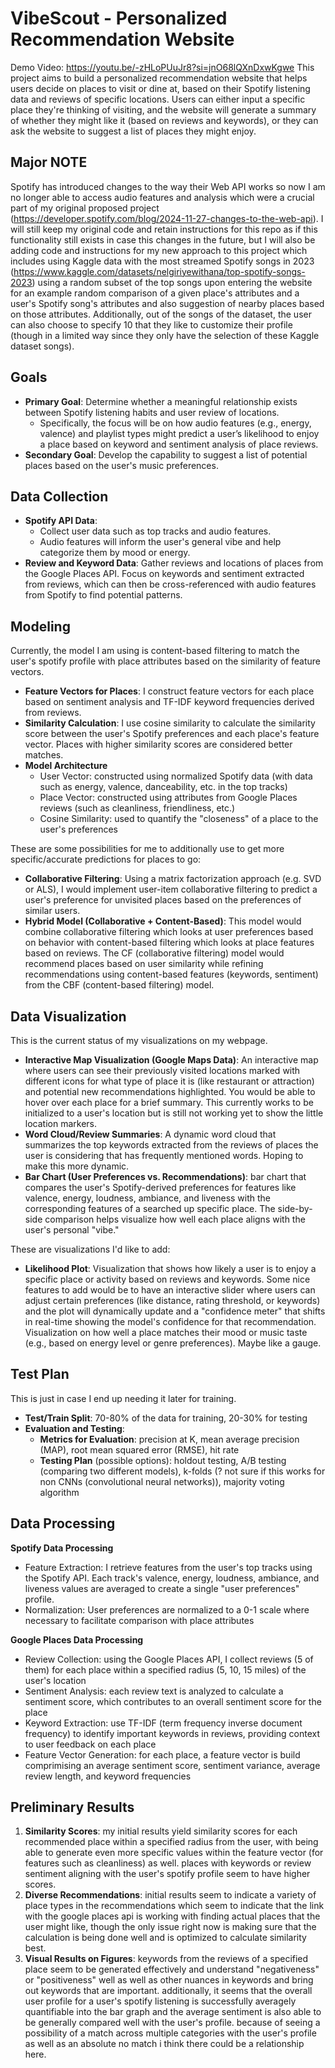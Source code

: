 # VibeScout - Personalized Recommendation Website
Demo Video: https://youtu.be/-zHLoPUuJr8?si=jnO68lQXnDxwKgwe
This project aims to build a personalized recommendation website that helps users decide on places to visit or dine at, based on their Spotify listening data and reviews of specific locations. Users can either input a specific place they're thinking of visiting, and the website will generate a summary of whether they might like it (based on reviews and keywords), or they can ask the website to suggest a list of places they might enjoy.

## Major NOTE
Spotify has introduced changes to the way their Web API works so now I am no longer able to access audio features and analysis which were a crucial part of my original proposed project (https://developer.spotify.com/blog/2024-11-27-changes-to-the-web-api). I will still keep my original code and retain instructions for this repo as if this functionality still exists in case this changes in the future, but I will also be adding code and instructions for my new approach to this project which includes using Kaggle data with the most streamed Spotify songs in 2023 (https://www.kaggle.com/datasets/nelgiriyewithana/top-spotify-songs-2023) using a random subset of the top songs upon entering the website for an example random comparison of a given place's attributes and a user's Spotify song's attributes and also suggestion of nearby places based on those attributes. Additionally, out of the songs of the dataset, the user can also choose to specify 10 that they like to customize their profile (though in a limited way since they only have the selection of these Kaggle dataset songs).

## Goals
- **Primary Goal**: Determine whether a meaningful relationship exists between Spotify listening habits and user review of locations.
  - Specifically, the focus will be on how audio features (e.g., energy, valence) and playlist types might predict a user’s likelihood to enjoy a place based on keyword and sentiment analysis of place reviews.
- **Secondary Goal**: Develop the capability to suggest a list of potential places based on the user's music preferences.

## Data Collection
- **Spotify API Data**:
  - Collect user data such as top tracks and audio features.
  - Audio features will inform the user's general vibe and help categorize them by mood or energy.
- **Review and Keyword Data**: Gather reviews and locations of places from the Google Places API. Focus on keywords and sentiment extracted from reviews, which can then be cross-referenced with audio features from Spotify to find potential patterns.


## Modeling
Currently, the model I am using is content-based filtering to match the user's spotify profile with place attributes based on the similarity of feature vectors.
- **Feature Vectors for Places**: I construct feature vectors for each place based on sentiment analysis and TF-IDF keyword frequencies derived from reviews.
- **Similarity Calculation**: I use cosine similarity to calculate the similarity score between the user's Spotify preferences and each place's feature vector. Places with higher similarity scores are considered better matches.
- **Model Architecture**
  - User Vector: constructed using normalized Spotify data (with data such as energy, valence, danceability, etc. in the top tracks)
  - Place Vector: constructed using attributes from Google Places reviews (such as cleanliness, friendliness, etc.)
  - Cosine Similarity: used to quantify the "closeness" of a place to the user's preferences

These are some possibilities for me to additionally use to get more specific/accurate predictions for places to go:
- **Collaborative Filtering**: Using a matrix factorization approach (e.g. SVD or ALS), I would implement user-item collaborative filtering to predict a user's preference for unvisited places based on the preferences of similar users.
- **Hybrid Model (Collaborative + Content-Based)**: This model would combine collaborative filtering which looks at user preferences based on behavior with content-based filtering which looks at place features based on reviews. The CF (collaborative filtering) model would recommend places based on user similarity while refining recommendations using content-based features (keywords, sentiment) from the CBF (content-based filtering) model.

## Data Visualization
This is the current status of my visualizations on my webpage.
- **Interactive Map Visualization (Google Maps Data)**: An interactive map where users can see their previously visited locations marked with different icons for what type of place it is (like restaurant or attraction) and potential new recommendations highlighted. You would be able to hover over each place for a brief summary. This currently works to be initialized to a user's location but is still not working yet to show the little location markers.
- **Word Cloud/Review Summaries**: A dynamic word cloud that summarizes the top keywords extracted from the reviews of places the user is considering that has frequently mentioned words. Hoping to make this more dynamic.
- **Bar Chart (User Preferences vs. Recommendations)**: bar chart that compares the user's Spotify-derived preferences for features like valence, energy, loudness, ambiance, and liveness with the corresponding features of a searched up specific place. The side-by-side comparison helps visualize how well each place aligns with the user's personal "vibe."

These are visualizations I'd like to add:
- **Likelihood Plot**: Visualization that shows how likely a user is to enjoy a specific place or activity based on reviews and keywords. Some nice features to add would be to have an interactive slider where users can adjust certain preferences (like distance, rating threshold, or keywords) and the plot will dynamically update and a "confidence meter" that shifts in real-time showing the model's confidence for that recommendation. Visualization on how well a place matches their mood or music taste (e.g., based on energy level or genre preferences). Maybe like a gauge.

## Test Plan
This is just in case I end up needing it later for training.
- **Test/Train Split**: 70-80% of the data for training, 20-30% for testing
- **Evaluation and Testing**:
  - **Metrics for Evaluation**: precision at K, mean average precision (MAP), root mean squared error (RMSE), hit rate
  - **Testing Plan** (possible options): holdout testing, A/B testing (comparing two different models), k-folds (? not sure if this works for non CNNs (convolutional neural networks)), majority voting algorithm

## Data Processing
**Spotify Data Processing**
- Feature Extraction: I retrieve features from the user's top tracks using the Spotify API. Each track's valence, energy, loudness, ambiance, and liveness values are averaged to create a single "user preferences" profile.
- Normalization: User preferences are normalized to a 0-1 scale where necessary to facilitate comparison with place attributes

**Google Places Data Processing**
- Review Collection: using the Google Places API, I collect reviews (5 of them) for each place within a specified radius (5, 10, 15 miles) of the user's location
- Sentiment Analysis: each review text is analyzed to calculate a sentiment score, which contributes to an overall sentiment score for the place
- Keyword Extraction: use TF-IDF (term frequency inverse document frequency) to identify important keywords in reviews, providing context to user feedback on each place
- Feature Vector Generation: for each place, a feature vector is build comprimising an average sentiment score, sentiment variance, average review length, and keyword frequencies

## Preliminary Results
1. **Similarity Scores**: my initial results yield similarity scores for each recommended place within a specified radius from the user, with being able to generate even more specific values within the feature vector (for features such as cleanliness) as well. places with keywords or review sentiment aligning with the user's spotify profile seem to have higher scores.
2. **Diverse Recommendations**: initial results seem to indicate a variety of place types in the recommendations which seem to indicate that the link with the google places api is working with finding actual places that the user might like, though the only issue right now is making sure that the calculation is being done well and is optimized to calculate similarity best.
3. **Visual Results on Figures**: keywords from the reviews of a specified place seem to be generated effectively and understand "negativeness" or "positiveness" well as well as other nuances in keywords and bring out keywords that are important. additionally, it seems that the overall user profile for a user's spotify listening is successfully averagely quantifiable into the bar graph and the average sentiment is also able to be generally compared well with the user's profile. because of seeing a possibility of a match across multiple categories with the user's profile as well as an absolute no match i think there could be a relationship here.
